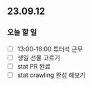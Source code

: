 ## 23.09.12

### 오늘 할 일
- [ ] 13:00-16:00 튜터석 근무
- [ ] 생일 선물 고르기
- [ ] stat PR 완료
- [ ] stat crawling 완성 해보기

